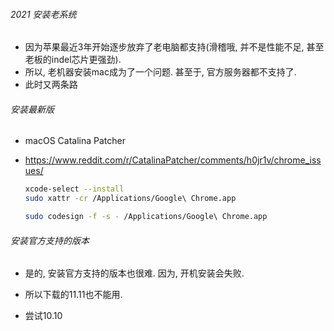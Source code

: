 ###### 2021 安装老系统

- 因为苹果最近3年开始逐步放弃了老电脑都支持(滑稽哦, 并不是性能不足, 甚至老板的indel芯片更强劲).
- 所以, 老机器安装mac成为了一个问题. 甚至于, 官方服务器都不支持了.
- 此时又两条路

###### 安装最新版

- macOS Catalina Patcher

- https://www.reddit.com/r/CatalinaPatcher/comments/h0jr1v/chrome_issues/

  ```sh
  xcode-select --install
  sudo xattr -cr /Applications/Google\ Chrome.app
  
  sudo codesign -f -s - /Applications/Google\ Chrome.app
  
  ```

  

###### 安装官方支持的版本

- 是的, 安装官方支持的版本也很难. 因为, 开机安装会失败.

- 所以下载的11.11也不能用. 
- 尝试10.10